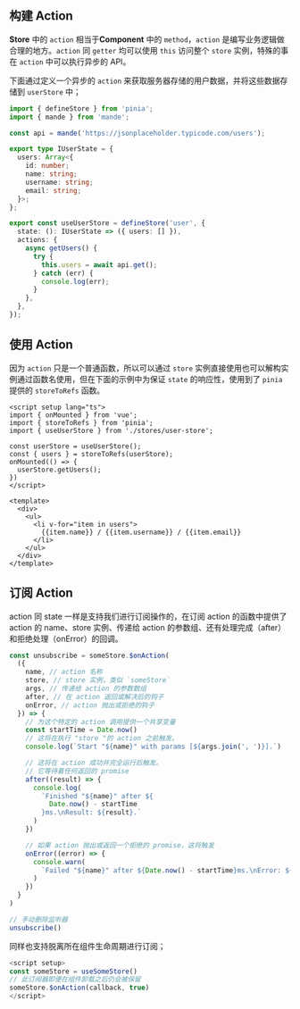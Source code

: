 ## 构建 Action

**Store** 中的 `action` 相当于**Component** 中的 `method`，`action` 是编写业务逻辑做合理的地方。`action` 同 `getter` 均可以使用 `this` 访问整个 `store` 实例，特殊的事在 `action` 中可以执行异步的 API。

下面通过定义一个异步的 `action` 来获取服务器存储的用户数据，并将这些数据存储到 `userStore` 中；

```typescript
import { defineStore } from 'pinia';
import { mande } from 'mande';

const api = mande('https://jsonplaceholder.typicode.com/users');

export type IUserState = {
  users: Array<{
    id: number;
    name: string;
    username: string;
    email: string;
  }>;
};

export const useUserStore = defineStore('user', {
  state: (): IUserState => ({ users: [] }),
  actions: {
    async getUsers() {
      try {
        this.users = await api.get();
      } catch (err) {
        console.log(err);
      }
    },
  },
});
```

## 使用 Action

因为 `action` 只是一个普通函数，所以可以通过 `store` 实例直接使用也可以解构实例通过函数名使用，但在下面的示例中为保证 `state` 的响应性，使用到了 `pinia` 提供的 `storeToRefs` 函数。

```vue
<script setup lang="ts">
import { onMounted } from 'vue';
import { storeToRefs } from 'pinia';
import { useUserStore } from './stores/user-store';

const userStore = useUserStore();
const { users } = storeToRefs(userStore);
onMounted(() => {
  userStore.getUsers();
})
</script>

<template>
  <div>
    <ul>
      <li v-for="item in users">
        {{item.name}} / {{item.username}} / {{item.email}}
      </li>
    </ul>
  </div>
</template>
```

## 订阅 Action

action 同 state 一样是支持我们进行订阅操作的，在订阅 action 的函数中提供了action 的 name、store 实例、传递给 action 的参数组、还有处理完成（after）和拒绝处理（onError）的回调。

```typescript
const unsubscribe = someStore.$onAction(
  ({
    name, // action 名称
    store, // store 实例，类似 `someStore`
    args, // 传递给 action 的参数数组
    after, // 在 action 返回或解决后的钩子
    onError, // action 抛出或拒绝的钩子
  }) => {
    // 为这个特定的 action 调用提供一个共享变量
    const startTime = Date.now()
    // 这将在执行 "store "的 action 之前触发。
    console.log(`Start "${name}" with params [${args.join(', ')}].`)

    // 这将在 action 成功并完全运行后触发。
    // 它等待着任何返回的 promise
    after((result) => {
      console.log(
        `Finished "${name}" after ${
          Date.now() - startTime
        }ms.\nResult: ${result}.`
      )
    })

    // 如果 action 抛出或返回一个拒绝的 promise，这将触发
    onError((error) => {
      console.warn(
        `Failed "${name}" after ${Date.now() - startTime}ms.\nError: ${error}.`
      )
    })
  }
)

// 手动删除监听器
unsubscribe()
```

[^注]: 上面这段代码来着 Pinia 文档对于订阅 Action 提供的示例。

同样也支持脱离所在组件生命周期进行订阅；

```typescript
<script setup>
const someStore = useSomeStore()
// 此订阅器即便在组件卸载之后仍会被保留
someStore.$onAction(callback, true)
</script>
```

[^注]: 上面这段代码来着 Pinia 文档对于订阅 Action 提供的示例。


